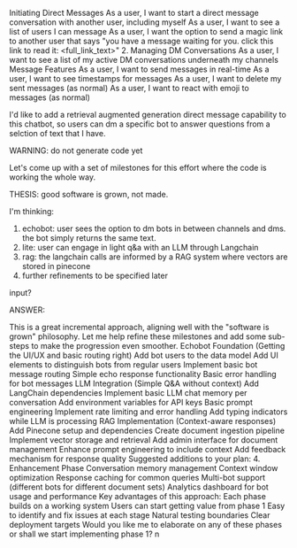Initiating Direct Messages
As a user, I want to start a direct message conversation with another user, including myself
As a user, I want to see a list of users I can message
As a user, I want the option to send a magic link to another user that says "you have a message waiting for you. click this link to read it: <full_link_text>"
2. Managing DM Conversations
As a user, I want to see a list of my active DM conversations underneath my channels
Message Features
As a user, I want to send messages in real-time
As a user, I want to see timestamps for messages
As a user, I want to delete my sent messages (as normal)
As a user, I want to react with emoji to messages (as normal)


I'd like to add a retrieval augmented generation direct message capability to this chatbot, so users can dm a specific bot to answer questions from a selction of text that I have.

WARNING: do not generate code yet

Let's come up with a set of milestones for this effort where the code is working the whole way.

THESIS: good software is grown, not made.

I'm thinking:
1. echobot: user sees the option to dm bots in between channels and dms. the bot simply returns the same text.
2. lite: user can engage in light q&a with an LLM through Langchain
3. rag: the langchain calls are informed by a RAG system where vectors are stored in pinecone
4. further refinements to be specified later

input?

ANSWER:

This is a great incremental approach, aligning well with the "software is grown" philosophy. Let me help refine these milestones and add some sub-steps to make the progression even smoother.
Echobot Foundation (Getting the UI/UX and basic routing right)
Add bot users to the data model
Add UI elements to distinguish bots from regular users
Implement basic bot message routing
Simple echo response functionality
Basic error handling for bot messages
LLM Integration (Simple Q&A without context)
Add LangChain dependencies
Implement basic LLM chat memory per conversation
Add environment variables for API keys
Basic prompt engineering
Implement rate limiting and error handling
Add typing indicators while LLM is processing
RAG Implementation (Context-aware responses)
Add Pinecone setup and dependencies
Create document ingestion pipeline
Implement vector storage and retrieval
Add admin interface for document management
Enhance prompt engineering to include context
Add feedback mechanism for response quality
Suggested additions to your plan:
4. Enhancement Phase
Conversation memory management
Context window optimization
Response caching for common queries
Multi-bot support (different bots for different document sets)
Analytics dashboard for bot usage and performance
Key advantages of this approach:
Each phase builds on a working system
Users can start getting value from phase 1
Easy to identify and fix issues at each stage
Natural testing boundaries
Clear deployment targets
Would you like me to elaborate on any of these phases or shall we start implementing phase 1? n